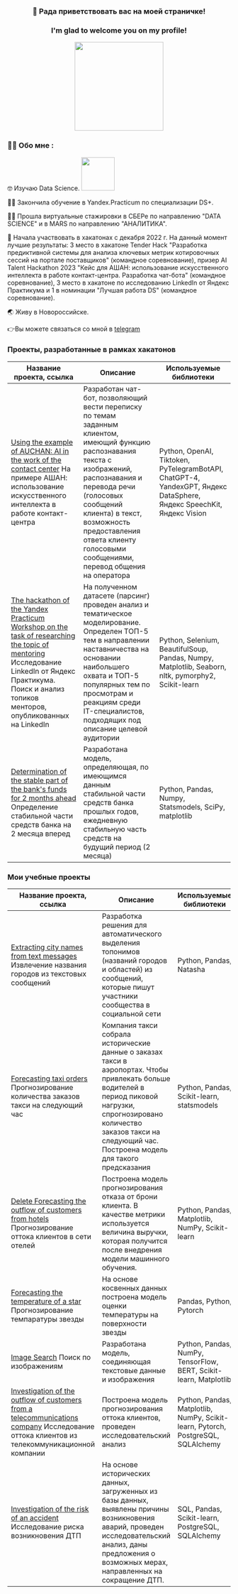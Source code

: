 ### <div id="header" align="center">  👋 Рада приветствовать вас на моей страничке!  </div>
<div id="header" align="center">
  </div>
  
### <div id="header" align="center">  I'm glad to welcome you on my profile! </div>
<div id="header" align="center">
  <img src="https://media2.giphy.com/media/ULUQvQ0LeGKZvvxk7Y/giphy.gif?cid=ecf05e47uqy6h0uya1vn7fk05p5tfsyekhmcsl0jd61zwy13&rid=giphy.gif&ct=g" width="200"/>
</div>

### :woman_technologist: Обо мне :

:nerd_face: Изучаю Data Science.   <img src="https://media3.giphy.com/media/G1ifnX4d5tYFACktp9/200w.webp?cid=ecf05e4707g901wt3lrkd64jgref39jzxqqo0yp8j5olw6di&rid=200w.webp&ct=g" width="75"/>
</div>

:woman_student: Закончила обучение в Yandex.Practicum по специализации DS+.

:woman_student: Прошла виртуальные стажировки в СБЕРе по направлению "DATA SCIENCE" и в MARS по направлению "АНАЛИТИКА".

:3rd_place_medal: Начала участвовать в хакатонах с декабря 2022 г. На данный момент лучшие результаты: 3 место в хакатоне Tender Hack "Разработка предиктивной системы для анализа ключевых метрик котировочных сессий на портале поставщиков" (командное соревнование), призер AI Talent Hackathon 2023 "Кейс для АШАН: использование искусственного интеллекта в работе контакт-центра. Разработка чат-бота" (командное соревнование), 3 место в хакатоне по исследованию LinkedIn от Яндекс Практикума и 1 в номинации "Лучшая работа DS" (командное соревнование).  

:earth_asia: Живу в Новороссийске.

:point_right:Вы можете связаться со мной в [telegram](https://t.me/IrinaBalycheva) 


### Проекты, разработанные в рамках хакатонов

| Название проекта, ссылка | Описание | Используемые библиотеки |
| --- | --- | --- |
|[Using the example of AUCHAN: AI in the work of the contact center](https://github.com/Irina-Balycheva/telegram_bot_support_auchan.git) На примере АШАН: использование искусственного интеллекта в работе контакт-центра | Разработан чат-бот, позволяющий вести переписку по темам заданным клиентом, имеющий функцию распознавания текста с изображений, распознавания и перевода речи (голосовых сообщений клиента) в текст, возможность предоставления ответа клиенту голосовыми сообщениями, перевод общения на оператора | Python, OpenAI, Tiktoken, PyTelegramBotAPI, ChatGPT-4, YandexGPT, Яндекс DataSphere, Яндекс SpeechKit, Яндекс Vision
| [The hackathon of the Yandex Practicum Workshop on the task of researching the topic of mentoring](https://github.com/Irina-Balycheva/linkedin_hackathon.git) Исследование LinkedIn от Яндекс Практикума. Поиск и анализ топиков менторов, опубликованных на LinkedIn | На полученном датасете (парсинг) проведен анализ и тематическое моделирование. Определен ТОП-5 тем в направлении наставничества на основании наибольшего охвата и ТОП-5 популярных тем по просмотрам и реакциям среди IT-специалистов, подходящих под описание целевой аудитории | Python, Selenium, BeautifulSoup, Pandas, Numpy, Matplotlib, Seaborn, nltk, pymorphy2, Scikit-learn
| [Determination of the stable part of the bank's funds for 2 months ahead](https://github.com/Irina-Balycheva/Determination-of-the-stable-part-of-the-bank-s-funds-for-2-months-ahead) Определение стабильной части средств банка на 2 месяца вперед | Разработана модель, определяющая, по имеющимся данным стабильной части средств банка прошлых годов, ежедневную стабильную часть средств на будущий период (2 месяца) | Python, Pandas, Numpy, Statsmodels, SciPy, matplotlib

### Мои учебные проекты
| Название проекта, ссылка | Описание | Используемые библиотеки |
| --- | --- | --- |
| [Extracting city names from text messages](https://github.com/Irina-Balycheva/search-for-toponyms) Извлечение названия городов из текстовых сообщений | Разработка решения для автоматического выделения топонимов (названий городов и областей) из сообщений, которые пишут участники сообщества в социальной сети | Python, Pandas, Natasha
| [Forecasting taxi orders](https://github.com/Irina-Balycheva/Practicum/tree/main/Forecasting%20taxi%20orders) Прогнозирование количества заказов такси на следующий час |  Компания такси собрала исторические данные о заказах такси в аэропортах. Чтобы привлекать больше водителей в период пиковой нагрузки, спрогнозировано количество заказов такси на следующий час. Построена модель для такого предсказания | Python, Pandas, Scikit-learn, statsmodels
| [Delete Forecasting the outflow of customers from hotels](https://github.com/Irina-Balycheva/Practicum/tree/main/Forecasting%20the%20outflow%20of%20customers%20from%20hotels) Прогнозирование оттока клиентов в сети отелей | Построена модель прогнозирования отказа от брони клиента. В качестве метрики используется величина выручки, которая получится после внедрения модели машинного обучения. | Python, Pandas, Matplotlib, NumPy, Scikit-learn
| [Forecasting the temperature of a star](https://github.com/Irina-Balycheva/Practicum/tree/main/Forecasting%20the%20temperature%20of%20a%20star) Прогнозирование темпаратуры звезды| На основе косвенных данных построена модель оценки температуры на поверхности звезды | Pandas, Python, Pytorch
| [Image Search](https://github.com/Irina-Balycheva/Practicum/tree/main/Image%20Search) Поиск по изображениям | Разработана модель, соединяющая текстовые данные и изображения | Python, Pandas, NumPy, TensorFlow, BERT, Scikit-learn, Matplotlib
| [Investigation of the outflow of customers from a telecommunications company](https://github.com/Irina-Balycheva/Practicum/tree/main/Investigation%20of%20the%20outflow%20of%20customers%20from%20a%20telecommunications%20company) Исследование оттока клиентов из телекоммуникационной компании | Построена модель прогнозирования оттока клиентов, проведен исследовательский анализ | Python, Pandas, Matplotlib, NumPy, Scikit-learn, Pytorch, PostgreSQL, SQLAlchemy
| [Investigation of the risk of an accident](https://github.com/Irina-Balycheva/Practicum/tree/main/Investigation%20of%20the%20risk%20of%20an%20accident) Исследование риска возникновения ДТП| На основе исторических данных, загруженных из базы данных, выявлены причины возникновения аварий, проведен исследовательский анализ, даны предложения о возможных мерах, направленных на сокращение ДТП. | SQL, Pandas, Scikit-learn, PostgreSQL, SQLAlchemy



<!--
**Irina-Balycheva/Irina-Balycheva** is a ✨ _special_ ✨ repository because its `README.md` (this file) appears on your GitHub profile.

Here are some ideas to get you started:

- 🔭 I’m currently working on ...
- 🌱 I’m currently learning ...
- 👯 I’m looking to collaborate on ...
- 🤔 I’m looking for help with ...
- 💬 Ask me about ...
- 📫 How to reach me: ...
- 😄 Pronouns: ...
- ⚡ Fun fact: ....
-->
